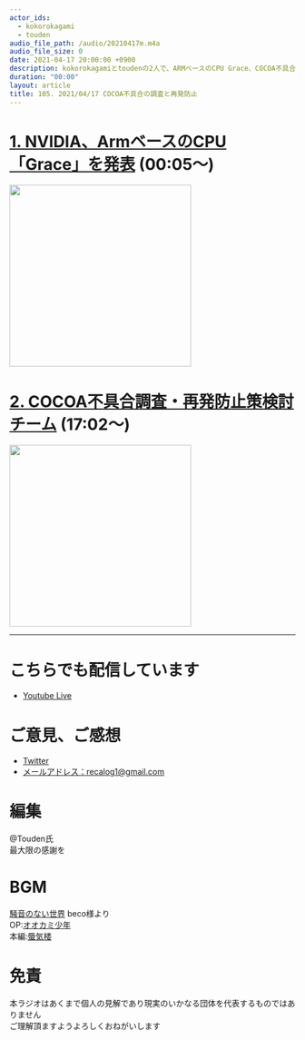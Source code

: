 ```yaml
---
actor_ids:
  - kokorokagami
  - touden
audio_file_path: /audio/20210417m.m4a
audio_file_size: 0
date: 2021-04-17 20:00:00 +0900
description: kokorokagamiとtoudenの2人で、ARMベースのCPU Grace、COCOA不具合の調査と再発防止 などについて話しました。
duration: "00:00"
layout: article
title: 105. 2021/04/17 COCOA不具合の調査と再発防止
---
```


# [1. NVIDIA、ArmベースのCPU「Grace」を発表](https://eetimes.jp/ee/articles/2104/13/news103.html) (00:05～)

[<img src="https://image.itmedia.co.jp/ee/articles/2104/13/mm210413_nvidia01_w490.jpg" width="320dp">](https://eetimes.jp/ee/articles/2104/13/news103.html)  

# [2. COCOA不具合調査・再発防止策検討チーム](https://jp.techcrunch.com/2021/03/24/microsoft-in-talks-to-buy-discord/) (17:02～)

[<img src="https://cdn-ak.f.st-hatena.com/images/fotolife/o/orangeitems/20210416/20210416102831.jpg" width="320dp">](https://www.mhlw.go.jp/stf/shingi/other-soumu_030416.html)  


___

# こちらでも配信しています
- [Youtube Live](https://www.youtube.com/channel/UCD1zo-WnyFdE5w0pqvKblkA)

# ご意見、ご感想
- [Twitter](https://twitter.com/recalog1)
- [メールアドレス：recalog1@gmail.com](recalog1@gmail.com)

# 編集

@Touden氏  
最大限の感謝を  

# BGM

[騒音のない世界](http://noiselessworld.net/) beco様より  
OP:[オオカミ少年](https://soundcloud.com/baron1_3/wolfboy)  
本編:[蜃気楼](https://soundcloud.com/baron1_3/shinkirou)  

# 免責

本ラジオはあくまで個人の見解であり現実のいかなる団体を代表するものではありません  
ご理解頂ますようよろしくおねがいします  